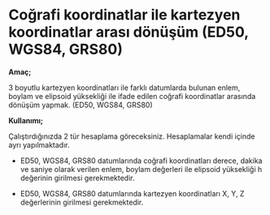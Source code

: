 # Coğrafi koordinatlar ile kartezyen koordinatlar arası dönüşüm (ED50, WGS84, GRS80)

**Amaç;**

3 boyutlu kartezyen koordinatları ile farklı datumlarda bulunan enlem, boylam ve elipsoid yüksekliği ile ifade edilen coğrafi koordinatlar arasında dönüşüm yapmak. (ED50, WGS84, GRS80)

**Kullanımı;**

Çalıştırdığınızda 2 tür hesaplama göreceksiniz. Hesaplamalar kendi içinde ayrı yapılmaktadır.

+ ED50, WGS84, GRS80  datumlarında coğrafi koordinatları derece, dakika ve saniye olarak verilen enlem, boylam değerleri ile elipsoid yüksekliği h değerinin girilmesi gerekmektedir.

+ ED50, WGS84, GRS80  datumlarında kartezyen koordinatları X, Y, Z değerlerinin girilmesi gerekmektedir.
